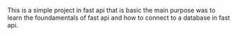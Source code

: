 This is a simple project in fast api that is basic 
the main purpose was to learn the foundamentals of fast api and how to connect to a database in fast api. 